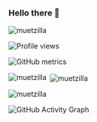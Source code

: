 ### Hello there 👋

<p align="left"> <img src="https://komarev.com/ghpvc/?username=muetzilla&label=Profile%20views&color=0e75b6&style=flat" alt="muetzilla" /> </p>

![Profile views](https://gpvc.arturio.dev/Muetzilla)

![GitHub metrics](https://metrics.lecoq.io/Muetzilla)

<!--
**Muetzilla/Muetzilla** is a ✨ _special_ ✨ repository because its `README.md` (this file) appears on your GitHub profile.

Here are some ideas to get you started:

- 🔭 I’m currently working on ...
- 🌱 I’m currently learning  ...
- 👯 I’m looking to collaborate on ...
- 🤔 I’m looking for help with ...
- 💬 Ask me about ...
- 📫 How to reach me: ...
- 😄 Pronouns: ...
- ⚡ Fun fact: ...
-->
<p><img align="left" src="https://github-readme-stats.vercel.app/api/top-langs?username=muetzilla&show_icons=true&locale=en&layout=compact" alt="muetzilla" /></p>
<p>&nbsp;<img align="center" src="https://github-readme-stats.vercel.app/api?username=muetzilla&show_icons=true&locale=en" alt="muetzilla" /></p>

<p><img align="center" src="https://github-readme-streak-stats.herokuapp.com/?user=muetzilla&" alt="muetzilla" /></p>

![GitHub Activity Graph](https://activity-graph.herokuapp.com/graph?username=muetzilla)


<!--stackedit_data:
eyJoaXN0b3J5IjpbMTM1MTE5MTA1MiwtMTU3Nzg3ODU2LC0xNT
c3ODc4NTYsLTE1Nzc4Nzg1Niw2MjYxMjg5MTYsLTE3NjIxNjU3
OTAsNjcwMTk1MTU2LC0yMDAzOTQ4NjM4LDYyNjEyODkxNiwtNj
ExMTc2NDI4LDQ0MDk0ODMyMiw2MjYxMjg5MTZdfQ==
.

-->
